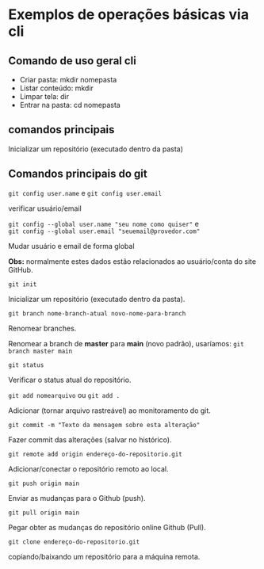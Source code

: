 # Exemplos de operações básicas via cli

## Comando de uso geral cli

- Criar pasta: mkdir nomepasta
- Listar conteúdo: mkdir 
- Limpar tela: dir
- Entrar na pasta: cd nomepasta

## comandos principais

Inicializar um repositório (executado dentro da pasta)

## Comandos principais do git

`git config user.name` e  `git config user.email`

verificar usuário/email

`git config --global user.name "seu nome como quiser"` e  
`git config --global user.email "seuemail@provedor.com"`

Mudar usuário e email de forma global

**Obs:** normalmente estes dados estão relacionados ao usuário/conta do site GitHub.

`git init`

Inicializar um repositório (executado dentro da pasta).

`git branch nome-branch-atual novo-nome-para-branch`

Renomear branches.

Renomear a branch de **master** para **main** (novo padrão),
usaríamos: `git branch master main`


`git status`

Verificar o status atual do repositório.

`git add nomearquivo` ou `git add .`

Adicionar (tornar arquivo rastreável) ao monitoramento do git.

`git commit -m "Texto da mensagem sobre esta alteração"`

Fazer commit das alterações (salvar no histórico).

`git remote add origin endereço-do-repositorio.git`

Adicionar/conectar o repositório remoto ao local.

`git push origin main`

Enviar as mudanças para o Github (push).

`git pull origin main`

Pegar obter as mudanças do repositório online Github (Pull).

`git clone endereço-do-repositorio.git`

copiando/baixando um repositório para a máquina remota.